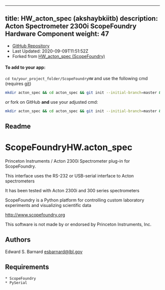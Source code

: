 
---
title: HW_acton_spec (akshaybkiitb)
description: Acton Spectrometer 2300i ScopeFoundry Hardware Component
weight: 47
---
- [GitHub Repository](https://github.com/akshaybkiitb/HW_acton_spec)
- Last Updated: 2020-09-09T11:51:52Z
- Forked from [HW_acton_spec (ScopeFoundry)](/docs/300_reference/hw-components/hw_acton_spec-scopefoundry)

#### To add to your app:

`cd to/your_project_folder/ScopeFoundryHW` and use the following cmd (requires [git](/docs/100_development/20_git/))

```bash
mkdir acton_spec && cd acton_spec && git init --initial-branch=master && git remote add upstream_akshaybkiitb https://github.com/akshaybkiitb/HW_acton_spec && git pull upstream_akshaybkiitb master && cd ..
```

*or* fork on GitHub **and** use your adjusted cmd:

```bash
mkdir acton_spec && cd acton_spec && git init --initial-branch=master && git remote add origin https://github.com/YOUR_GH_ACC/HW_acton_spec && git pull origin master && cd ..
```

## Readme
ScopeFoundryHW.acton_spec
=====================

Princeton Instruments / Acton 2300i Spectrometer plug-in for ScopeFoundry.

This interface uses the RS-232 or USB-serial interface to Acton spectrometers

It has been tested with Acton 2300i and 300 series spectrometers


ScopeFoundry is a Python platform for controlling custom laboratory 
experiments and visualizing scientific data

<http://www.scopefoundry.org>

This software is not made by or endorsed by Princeton Instruments, Inc.


Authors
----------

Edward S. Barnard <esbarnard@lbl.gov>


Requirements
------------

	* ScopeFoundry
	* PySerial

